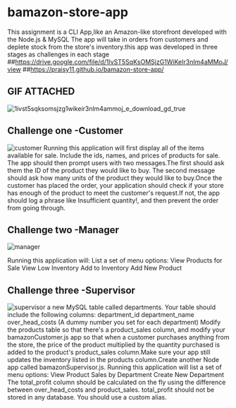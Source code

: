 # bamazon-store-app
This assignment is a CLI App,like an Amazon-like storefront developed with the Node.js & MySQL The app will take in orders from customers and deplete stock from the store's inventory.this app was developed in three stages as challenges in each stage
##https://drive.google.com/file/d/1IvST5SqKsOMSjzG1WiKeIr3nlm4aMMoJ/view
##https://praisy11.github.io/bamazon-store-app/
## GIF ATTACHED
![1ivst5sqksomsjzg1wikeir3nlm4ammoj_e_download_gd_true](https://user-images.githubusercontent.com/44099789/52587965-5b214080-2e09-11e9-809d-abf04428171c.gif)

## Challenge one -Customer
![customer](https://user-images.githubusercontent.com/44099789/52587828-f8c84000-2e08-11e9-82e4-4ad8008103cd.PNG)
Running this application will first display all of the items available for sale. Include the ids, names, and prices of products for sale.
The app should then prompt users with two messages.The first should ask them the ID of the product they would like to buy.
The second message should ask how many units of the product they would like to buy.Once the customer has placed the order, your application should check if your store has enough of the product to meet the customer's request.If not, the app should log a phrase like Insufficient quantity!, and then prevent the order from going through.
## Challenge two -Manager
![manager](https://user-images.githubusercontent.com/44099789/52587872-1ac1c280-2e09-11e9-9441-048f8e788092.PNG)

Running this application will:
List a set of menu options:
View Products for Sale
View Low Inventory
Add to Inventory
Add New Product
## Challenge three -Supervisor
![supervisor](https://user-images.githubusercontent.com/44099789/52587903-2e6d2900-2e09-11e9-8158-3cfbe0bae160.PNG)
a new MySQL table called departments. Your table should include the following columns:
department_id
department_name
over_head_costs (A dummy number you set for each department)
Modify the products table so that there's a product_sales column, and modify your bamazonCustomer.js app so that when a customer purchases anything from the store, the price of the product multiplied by the quantity purchased is added to the product's product_sales column.Make sure your app still updates the inventory listed in the products column.Create another Node app called bamazonSupervisor.js. Running this application will list a set of menu options:
View Product Sales by Department
Create New Department
The total_profit column should be calculated on the fly using the difference between over_head_costs and product_sales. total_profit should not be stored in any database. You should use a custom alias.

